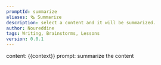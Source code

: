 ```yaml
---
promptId: summarize
aliases: 🗞️ Summarize
description: select a content and it will be summarized.
author: Noureddine
tags: Writing, Brainstorms, Lessons
version: 0.0.1
---
```

content: 
{{context}}
prompt:
summarize the content